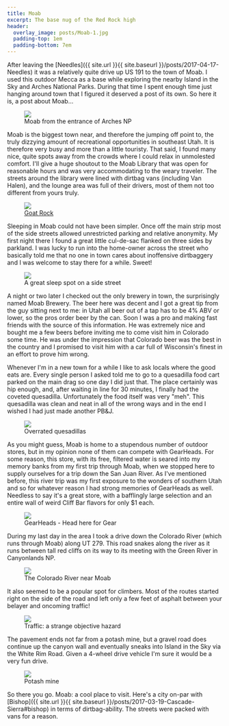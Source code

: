 ```yaml
---
title: Moab
excerpt: The base nug of the Red Rock high
header:
  overlay_image: posts/Moab-1.jpg
  padding-top: 1em
  padding-bottom: 7em
---
```


After leaving the [Needles]({{ site.url }}{{ site.baseurl
}}/posts/2017-04-17-Needles) it was a relatively quite drive up US 191
to the town of Moab. I used this outdoor Mecca as a base while
exploring the nearby Island in the Sky and Arches National
Parks. During that time I spent enough time just hanging around town
that I figured it deserved a post of its own. So here it is, a post
about Moab...

<figure class="align-center" style="width:100%">
 <a href="{{ site.url }}{{ site.baseurl }}/images/posts/Moab-1.jpg">
 <img src="{{ site.url }}{{ site.baseurl }}/images/posts/Moab-1.jpg">
 </a>
 <figcaption>Moab from the entrance of Arches NP</figcaption>
</figure>

Moab is the biggest town near, and therefore the jumping off point to,
the truly dizzying amount of recreational opportunities in southeast
Utah. It is therefore very busy and more than a little touristy. That
said, I found many nice, quite spots away from the crowds where I
could relax in unmolested comfort. I'll give a huge shoutout to the
Moab Library that was open for reasonable hours and was very
accommodating to the weary traveler. The streets around the library
were lined with dirtbag vans (including Van Halen), and the lounge
area was full of their drivers, most of them not too different from
yours truly.

<figure class="align-center" style="width:100%">
 <a href="{{ site.url }}{{ site.baseurl }}/images/posts/Moab-5.jpg">
 <img src="{{ site.url }}{{ site.baseurl }}/images/posts/Moab-5.jpg">
 </a>
 <figcaption><a href="http://www.thebegowatts.com">Goat Rock</a></figcaption>
</figure>

Sleeping in Moab could not have been simpler. Once off the main strip
most of the side streets allowed unrestricted parking and relative
anonymity. My first night there I found a great little cul-de-sac
flanked on three sides by parkland. I was lucky to run into the
home-owner across the street who basically told me that no one in town
cares about inoffensive dirtbaggery and I was welcome to stay there
for a while. Sweet!

<figure class="align-center" style="width:100%">
 <a href="{{ site.url }}{{ site.baseurl }}/images/posts/Moab-8.jpg">
 <img src="{{ site.url }}{{ site.baseurl }}/images/posts/Moab-8.jpg">
 </a>
 <figcaption>A great sleep spot on a side street</figcaption>
</figure>

A night or two later I checked out the only brewery in town, the
surprisingly named Moab Brewery. The beer here was decent and I got a
great tip from the guy sitting next to me: in Utah all beer out of a
tap has to be 4% ABV or lower, so the pros order beer by the can. Soon
I was a pro and making fast friends with the source of this
information. He was extremely nice and bought me a few beers before
inviting me to come visit him in Colorado some time. He was under the
impression that Colorado beer was the best in the country and I
promised to visit him with a car full of Wisconsin's finest in an
effort to prove him wrong.

Whenever I'm in a new town for a while I like to ask locals where the
good eats are. Every single person I asked told me to go to a
quesadilla food cart parked on the main drag so one day I did just
that. The place certainly was hip enough, and, after waiting in line
for 30 minutes, I finally had the coveted quesadilla. Unfortunately the
food itself was very "meh". This quesadilla was clean and neat in all
of the wrong ways and in the end I wished I had just made another
PB&J.

<figure class="align-center" style="width:100%">
 <a href="{{ site.url }}{{ site.baseurl }}/images/posts/Moab-6.jpg">
 <img src="{{ site.url }}{{ site.baseurl }}/images/posts/Moab-6.jpg">
 </a>
 <figcaption>Overrated quesadillas</figcaption>
</figure>

As you might guess, Moab is home to a stupendous number of outdoor
stores, but in my opinion none of them can compete with GearHeads. For
some reason, this store, with its free, filtered water is seared into
my memory banks from my first trip through Moab, when we stopped here
to supply ourselves for a trip down the San Juan River. As I've
mentioned before, this river trip was my first exposure to the wonders
of southern Utah and so for whatever reason I had strong memories of
GearHeads as well. Needless to say it's a great store, with a
bafflingly large selection and an entire wall of weird Cliff Bar
flavors for only $1 each.

<figure class="align-center" style="width:100%">
 <a href="{{ site.url }}{{ site.baseurl }}/images/posts/Moab-7.jpg">
 <img src="{{ site.url }}{{ site.baseurl }}/images/posts/Moab-7.jpg">
 </a>
 <figcaption>GearHeads - Head here for Gear</figcaption>
</figure>

During my last day in the area I took a drive down the Colorado River
(which runs through Moab) along UT 279. This road snakes along the
river as it runs between tall red cliffs on its way to its meeting
with the Green River in Canyonlands NP.

<figure class="align-center" style="width:100%">
 <a href="{{ site.url }}{{ site.baseurl }}/images/posts/Moab-4.jpg">
 <img src="{{ site.url }}{{ site.baseurl }}/images/posts/Moab-4.jpg">
 </a>
 <figcaption>The Colorado River near Moab</figcaption>
</figure>

It also seemed to be a popular spot for climbers. Most of the routes
started right on the side of the road and left only a few feet of
asphalt between your belayer and oncoming traffic!

<figure class="align-center" style="width:100%">
 <a href="{{ site.url }}{{ site.baseurl }}/images/posts/Moab-2.jpg">
 <img src="{{ site.url }}{{ site.baseurl }}/images/posts/Moab-2.jpg">
 </a>
 <figcaption>Traffic: a strange objective hazard</figcaption>
</figure>

The pavement ends not far from a potash mine, but a gravel road does
continue up the canyon wall and eventually sneaks into Island in the
Sky via the White Rim Road. Given a 4-wheel drive vehicle I'm sure it
would be a very fun drive.

<figure class="align-center" style="width:100%">
 <a href="{{ site.url }}{{ site.baseurl }}/images/posts/Moab-3.jpg">
 <img src="{{ site.url }}{{ site.baseurl }}/images/posts/Moab-3.jpg">
 </a>
 <figcaption>Potash mine</figcaption>
</figure>

So there you go. Moab: a cool place to visit. Here's a city on-par
with [Bishop]({{ site.url }}{{ site.baseurl
}}/posts/2017-03-19-Cascade-Sierra#bishop) in terms of
dirtbag-ability. The streets were packed with vans for a reason.
